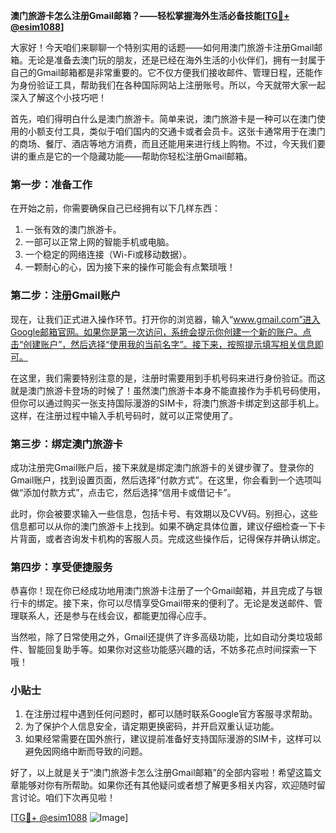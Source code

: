 **澳门旅游卡怎么注册Gmail邮箱？——轻松掌握海外生活必备技能[[TG💪+ @esim1088](https://t.me/s/esim1088)]**

大家好！今天咱们来聊聊一个特别实用的话题——如何用澳门旅游卡注册Gmail邮箱。无论是准备去澳门玩的朋友，还是已经在海外生活的小伙伴们，拥有一封属于自己的Gmail邮箱都是非常重要的。它不仅方便我们接收邮件、管理日程，还能作为身份验证工具，帮助我们在各种国际网站上注册账号。所以，今天就带大家一起深入了解这个小技巧吧！

首先，咱们得明白什么是澳门旅游卡。简单来说，澳门旅游卡是一种可以在澳门使用的小额支付工具，类似于咱们国内的交通卡或者会员卡。这张卡通常用于在澳门的商场、餐厅、酒店等地方消费，而且还能用来进行线上购物。不过，今天我们要讲的重点是它的一个隐藏功能——帮助你轻松注册Gmail邮箱。

### **第一步：准备工作**
在开始之前，你需要确保自己已经拥有以下几样东西：
1. 一张有效的澳门旅游卡。
2. 一部可以正常上网的智能手机或电脑。
3. 一个稳定的网络连接（Wi-Fi或移动数据）。
4. 一颗耐心的心，因为接下来的操作可能会有点繁琐哦！

### **第二步：注册Gmail账户**
现在，让我们正式进入操作环节。打开你的浏览器，输入“www.gmail.com”进入Google邮箱官网。如果你是第一次访问，系统会提示你创建一个新的账户。点击“创建账户”，然后选择“使用我的当前名字”。接下来，按照提示填写相关信息即可。

在这里，我们需要特别注意的是，注册时需要用到手机号码来进行身份验证。而这就是澳门旅游卡登场的时候了！虽然澳门旅游卡本身不能直接作为手机号码使用，但你可以通过购买一张支持国际漫游的SIM卡，将澳门旅游卡绑定到这部手机上。这样，在注册过程中输入手机号码时，就可以正常使用了。

### **第三步：绑定澳门旅游卡**
成功注册完Gmail账户后，接下来就是绑定澳门旅游卡的关键步骤了。登录你的Gmail账户，找到设置页面，然后选择“付款方式”。在这里，你会看到一个选项叫做“添加付款方式”，点击它，然后选择“信用卡或借记卡”。

此时，你会被要求输入一些信息，包括卡号、有效期以及CVV码。别担心，这些信息都可以从你的澳门旅游卡上找到。如果不确定具体位置，建议仔细检查一下卡片背面，或者咨询发卡机构的客服人员。完成这些操作后，记得保存并确认绑定。

### **第四步：享受便捷服务**
恭喜你！现在你已经成功地用澳门旅游卡注册了一个Gmail邮箱，并且完成了与银行卡的绑定。接下来，你可以尽情享受Gmail带来的便利了。无论是发送邮件、管理联系人，还是参与在线会议，都能更加得心应手。

当然啦，除了日常使用之外，Gmail还提供了许多高级功能，比如自动分类垃圾邮件、智能回复助手等。如果你对这些功能感兴趣的话，不妨多花点时间探索一下哦！

### **小贴士**
1. 在注册过程中遇到任何问题时，都可以随时联系Google官方客服寻求帮助。
2. 为了保护个人信息安全，请定期更换密码，并开启双重认证功能。
3. 如果经常需要在国外旅行，建议提前准备好支持国际漫游的SIM卡，这样可以避免因网络中断而导致的问题。

好了，以上就是关于“澳门旅游卡怎么注册Gmail邮箱”的全部内容啦！希望这篇文章能够对你有所帮助。如果你还有其他疑问或者想了解更多相关内容，欢迎随时留言讨论。咱们下次再见啦！

[[TG💪+ @esim1088](https://t.me/s/esim1088) ![Image](https://i.postimg.cc/4NQfJmqS/Snipaste-2025-05-13-00-14-12.png)]